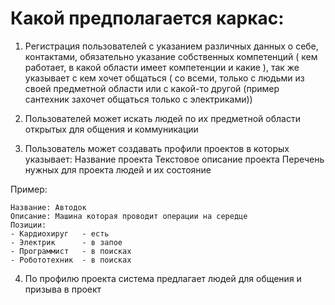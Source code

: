 
# Какой предполагается каркас:

1. Регистрация пользователей с указанием различных данных о себе, контактами, обязательно 
указание собственных компетенций ( кем работает, в какой области имеет компетенции и какие ),
так же указывает с кем хочет общаться ( со всеми, только с людьми из своей предметной области 
или с какой-то другой (пример сантехник захочет общаться только с электриками))

2. Пользователей может искать людей по их предметной области открытых для общения и коммуникации

3. Пользователь может создавать профили проектов в которых указывает:
   Название проекта
   Текстовое описание проекта
   Перечень нужных для проекта людей и их состояние

Пример:
```
Название: Автодок
Описание: Машина которая проводит операции на середце
Позиции:
- Кардиохируг   - есть
- Электрик      - в запое
- Программист   - в поисках
- Робототехник  - в поисках
```
4. По профилю проекта система предлагает людей для общения и призыва в проект